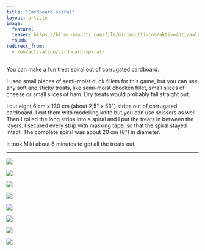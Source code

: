 ```yaml
---
title: "Cardboard spiral"
layout: article
image:
  feature:
  teaser: https://b2.minimuutti.com/file/minimuutti-com/aktivointi/aaltopahvispiraali/DSC53683-245px.jpg
  thumb:
redirect_from:
  - /en/activation/cardboard-spiral/
---
```


You can make a fun treat spiral out of corrugated cardboard.

I used small pieces of semi-moist duck fillets for this game, but you can use any soft and sticky treats, like semi-moist checken fillet, small slices of cheese or small slices of ham. Dry treats would probably fall straight out.

I cut eight 6 cm x 130 cm (about 2,5" x 53") strips out of corrugated cardboard. I cut them with modelling knife but you can use scissors as well. Then I rolled the long strips into a spiral and I put the treats in between the layers. I secured every strip with masking tape, so that the spiral stayed intact. The complete spiral was about 20 cm (8") in diameter.

It took Miki about 6 minutes to get all the treats out.

---

![](https://b2.minimuutti.com/file/minimuutti-com/aktivointi/aaltopahvispiraali/DSC53679-800px.jpg)

![](https://b2.minimuutti.com/file/minimuutti-com/aktivointi/aaltopahvispiraali/DSC53683-800px.jpg)

![](https://b2.minimuutti.com/file/minimuutti-com/aktivointi/aaltopahvispiraali/DSC53727-800px.jpg)

![](https://b2.minimuutti.com/file/minimuutti-com/aktivointi/aaltopahvispiraali/DSC53702-800px.jpg)

![](https://b2.minimuutti.com/file/minimuutti-com/aktivointi/aaltopahvispiraali/DSC53764-800px.jpg)

![](https://b2.minimuutti.com/file/minimuutti-com/aktivointi/aaltopahvispiraali/DSC53866-800px.jpg)

![](https://b2.minimuutti.com/file/minimuutti-com/aktivointi/aaltopahvispiraali/DSC53877-800px.jpg)

![](https://b2.minimuutti.com/file/minimuutti-com/aktivointi/aaltopahvispiraali/DSC53839-800px.jpg)
